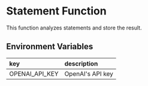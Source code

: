 # Statement Function

This function analyzes statements and store the result.

## Environment Variables

| key            | description      |
|:---------------|:-----------------|
| OPENAI_API_KEY | OpenAI's API key |